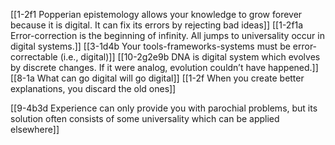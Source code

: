[[1-2f1 Popperian epistemology allows your knowledge to grow forever because it is digital. It can fix its errors by rejecting bad ideas]]
[[1-2f1a Error-correction is the beginning of infinity. All jumps to universality occur in digital systems.]]
[[3-1d4b Your tools-frameworks-systems must be error-correctable (i.e., digital)]]
[[10-2g2e9b DNA is digital system which evolves by discrete changes. If it were analog, evolution couldn’t have happened.]]
[[8-1a What can go digital will go digital]]
[[1-2f When you create better explanations, you discard the old ones]]

[[9-4b3d Experience can only provide you with parochial problems, but its solution often consists of some universality which can be applied elsewhere]]